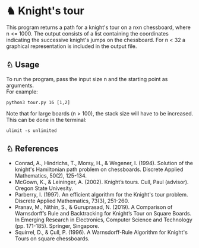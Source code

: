 # ♞ Knight's tour

This program returns a path for a knight's tour on a nxn chessboard, where n <= 1000. The output consists of a list containing the coordinates indicating the successive knight's jumps on the chessboard. For n < 32 a graphical representation is included in the output file.


## ♘ Usage

To run the program, pass the input size n and the starting point as arguments.  
For example:

```
python3 tour.py 16 [1,2]
```

Note that for large boards (n > 100), the stack size will have to be increased. This can be done in the terminal:  

```
ulimit -s unlimited
```

## ♘ References  

- Conrad, A., Hindrichs, T., Morsy, H., & Wegener, I. (1994). Solution of the knight's Hamiltonian path problem on chessboards. Discrete Applied Mathematics, 50(2), 125-134.
- McGown, K., & Leininger, A. (2002). Knight’s tours. Cull, Paul (advisor). Oregon State Univesity.
- Parberry, I. (1997). An efficient algorithm for the Knight's tour problem. Discrete Applied Mathematics, 73(3), 251-260.
- Pranav, M., Nithin, S., & Guruprasad, N. (2019). A Comparison of Warnsdorff’s Rule and Backtracking for Knight’s Tour on Square Boards. In Emerging Research in Electronics, Computer Science and Technology (pp. 171-185). Springer, Singapore.
- Squirrel, D., & Çull, P. (1996). A Warnsdorff-Rule Algorithm for Knight's Tours on square chessboards.
